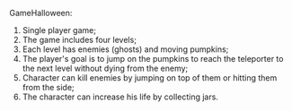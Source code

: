 GameHalloween:

1. Single player game;
2. The game includes four levels;
3. Each level has enemies (ghosts) and moving pumpkins;
4. The player's goal is to jump on the pumpkins to reach the teleporter to the next level without dying from the enemy;
5. Сharacter can kill enemies by jumping on top of them or hitting them from the side;
6. The character can increase his life by collecting jars.

